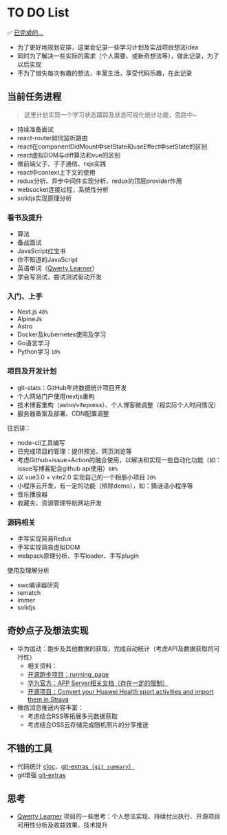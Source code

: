# TO DO List

✅ [已完成的...](https://github.com/JS-banana/front-end-coffeeBar)

- 为了更好地规划安排，这里会记录一些学习计划及实战项目想法Idea
- 同时为了解决一些实际的需求（个人需要、或新奇想法等），做此记录，为了以后实现
- 不为了错失每次有趣的想法，丰富生活，享受代码乐趣，在此记录

## 当前任务进程

> 这里计划实现一个学习状态跟踪及状态可视化统计功能，思路中~

- 持续准备面试
- react-router如何监听路由
- react在componentDidMount中setState和useEffect中setState的区别
- react虚拟DOM与diff算法和vue的区别
- 微前端父子、子子通信、rxjs实践
- react中context上下文的使用
- redux分析、异步中间件实现分析、redux的顶层provider作用
- websocket连接过程，系统性分析
- solidjs实现原理分析

### 看书及提升

- 算法
- 备战面试
- JavaScript红宝书
- 你不知道的JavaScript
- 英语单词（[Qwerty Learner](https://github.com/Kaiyiwing/qwerty-learner)）
- 学会写测试，尝试测试驱动开发

### 入门、上手

- Next.js `40%`
- AlpineJs
- Astro
- Docker及kubernetes使用及学习
- Go语言学习
- Python学习 `10%`

### 项目及开发计划

- git-stats：GitHub年终数据统计项目开发
- 个人网站门户使用nextjs重构
- 技术博客重构（astro/vitepress）、个人博客微调整（视实际个人时间情况）
- 服务器备案及部署、CDN配置调整

往后排：

- node-cli工具编写
- 已完成项目的管理：提供预览、网页浏览等
- 考虑Github+issue+Action的融合使用，以解决和实现一些自动化功能（如：issue写博客配合github api使用）`60%`
- 以 vue3.0 + vite2.0 实现自己的一个相册小项目 `20%`
- 小程序云开发，有一定的功能（排除demo），如：猜谜语小程序等
- 音乐播放器
- 收藏夹、资源管理导航网站开发

### 源码相关

- 手写实现简易Redux
- 手写实现简易虚拟DOM
- webpack原理分析、手写loader、手写plugin

使用及理解分析

- swc编译器研究
- rematch
- immer
- solidjs

## 奇妙点子及想法实现

- 华为运动：跑步及其他数据的获取，完成自动统计（考虑API及数据获取的可行性）
  - 相关资料：
  - [开源跑步项目：running_page](https://github.com/yihong0618/running_page)
  - [华为官方：APP Server相关文档（存在一定的限制）](https://developer.huawei.com/consumer/cn/doc/development/HMSCore-Guides/read-sports-recording-scene-0000001050782026)
  - [开源项目：Convert your Huawei Health sport activities and import them in Strava](https://github.com/CTHRU/Hitrava)
- 微信消息推送内容丰富：
  - 考虑结合RSS等拓展多元数据获取
  - 考虑结合OSS云存储完成随机照片的分享推送

## 不错的工具

- 代码统计 [cloc](https://github.com/AlDanial/cloc)、[git-extras（`git summary`）](https://github.com/tj/git-extras)
- git增强 [git-extras](https://github.com/tj/git-extras)

## 思考

- [Qwerty Learner](https://github.com/Kaiyiwing/qwerty-learner) 项目的一些思考：个人想法实现、持续付出执行、开源项目可用性分析及收益效果、技术提升
